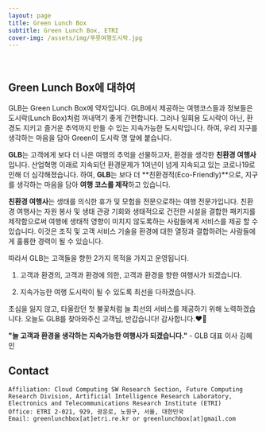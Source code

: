 ```yaml
---
layout: page
title: Green Lunch Box
subtitle: Green Lunch Box, ETRI
cover-img: /assets/img/푸릇여행도시락.jpg
---
```


<br/>

## Green Lunch Box에 대하여

GLB는 Green Lunch Box에 약자입니다. GLB에서 제공하는 여행코스들과 정보들은 도시락(Lunch Box)처럼 꺼내먹기 좋게 간편합니다. 그러나 일회용 도시락이 아닌, 환경도 지키고 즐거운 추억까지 만들 수 있는 지속가능한 도시락입니다. 하여, 우리 지구를 생각하는 마음을 담아 Green이 도시락 명 앞에 붙습니다.

**GLB**는 고객에게 보다 더 나은 여행의 추억을 선물하고자, 환경을 생각한 **친환경 여행사**입니다.  산업혁명 이래로 지속되던 환경문제가 1여년이 넘게 지속되고 있는 코로나19로 인해 더 심각해졌습니다. 하여, **GLB**는 보다 더 **친환경적(Eco-Friendly)**으로, 지구를 생각하는 마음을 담아 **여행 코스를 제작**하고 있습니다. 

**친환경 여행사**는 생태를 의식한 휴가 및 모험을 전문으로하는 여행 전문가입니다. 친환경 여행사는 자원 봉사 및 생태 관광 기회와 생태적으로 건전한 시설을 결합한 패키지를 제작함으로써 여행에 생태적 영향이 미치지 않도록하는 사람들에게 서비스를 제공 할 수 있습니다. 이것은 조직 및 고객 서비스 기술을 환경에 대한 열정과 결합하려는 사람들에게 훌륭한 경력이 될 수 있습니다.

따라서 GLB는 고객들을 향한  2가지 목적을 가지고 운영됩니다. 

1) 고객과 환경의, 고객과 환경에 의한, 고객과 환경을 향한 여행사가 되겠습니다. 

2) 지속가능한 여행 도시락이 될 수 있도록 최선을 다하겠습니다. 

초심을 잃지 않고, 타올랐던 첫 불꽃처럼 늘 최선의 서비스를 제공하기 위해 노력하겠습니다. 오늘도 GLB를 찾아와주신 고객님, 반갑습니다! 감사합니다.❤️‍🔥

**"늘 고객과 환경을 생각하는  지속가능한 여행사가 되겠습니다."** -  GLB 대표 이사 김혜인

## Contact

```
Affiliation: Cloud Computing SW Research Section, Future Computing Research Division, Artificial Intelligence Research Laboratory, Electronics and Telecommunications Research Institute (ETRI)
Office: ETRI 2-021, 929, 광운로, 노원구, 서울, 대한민국
Email: greenlunchbox[at]etri.re.kr or greenlunchbox[at]gmail.com
```
